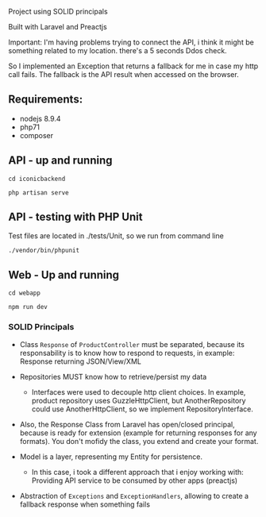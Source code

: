 Project using SOLID principals

Built with Laravel and Preactjs

Important: I'm having problems trying to connect the API, i think it might be something related to my location. there's a 5 seconds Ddos check.

So I implemented an Exception that returns a fallback for me in case my http call fails. The fallback is the API result when accessed on the browser.

## Requirements:

- nodejs 8.9.4
- php71
- composer

## API - up and running
`cd iconicbackend`

`php artisan serve`

## API - testing with PHP Unit

Test files are located in ./tests/Unit, so we run from command line

`./vendor/bin/phpunit`

## Web - Up and running

`cd webapp`

`npm run dev`

### SOLID Principals

* Class `Response` of `ProductController` must be separated, because its responsability is to know how to respond to requests, in example: Response returning JSON/View/XML

* Repositories MUST know how to retrieve/persist my data
  * Interfaces were used to decouple http client choices. In example, product repository uses GuzzleHttpClient, but AnotherRepository could use AnotherHttpClient, so we implement RepositoryInterface.

* Also, the Response Class from Laravel has open/closed principal, because is ready for extension (example for returning responses for any formats). You don't mofidy the class, you extend and create your format. 

* Model is a layer, representing my Entity for persistence.
  * In this case, i took a different approach that i enjoy working with: Providing API service to be consumed by other apps (preactjs)

* Abstraction of `Exceptions` and `ExceptionHandlers`, allowing to create a fallback response when something fails